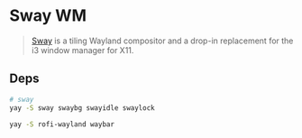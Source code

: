 # Sway WM

> [Sway](https://swaywm.org/) is a tiling Wayland compositor and a drop-in replacement for the i3 window manager for X11.

## Deps

```sh
# sway
yay -S sway swaybg swayidle swaylock

yay -S rofi-wayland waybar
```

